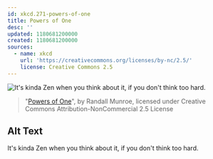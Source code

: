 ```yaml
---
id: xkcd.271-powers-of-one
title: Powers of One
desc: ''
updated: 1180681200000
created: 1180681200000
sources:
  - name: xkcd
    url: 'https://creativecommons.org/licenses/by-nc/2.5/'
    license: Creative Commons 2.5
---
```

![It's kinda Zen when you think about it, if you don't think too hard.](https://imgs.xkcd.com/comics/powers_of_one.png)
> "[Powers of One](https://xkcd.com/271/)", by Randall Munroe, licensed under Creative Commons Attribution-NonCommercial 2.5 License

## Alt Text
It's kinda Zen when you think about it, if you don't think too hard.
